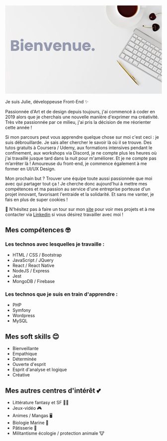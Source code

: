 ![banner image saying "Bienvenue.'](https://github.com/julie-p/julie-p/blob/main/banner-image.jpg)

Je suis Julie, développeuse Front-End ✨
 
Passionnée d'Art et de design depuis toujours, j'ai commencé à coder en 2019 alors que je cherchais une nouvelle manière d'exprimer ma créativité.
Très vite passionnée par ce milieu, j'ai pris la décision de me réorienter cette année ! 

Si mon parcours peut vous apprendre quelque chose sur moi c'est ceci : je suis débrouillarde. Je sais aller chercher le savoir là où il se trouve. Des tutos gratuits à Coursera / Udemy, aux formations intensives pendant le confinement, aux workshops via Discord, je ne compte plus les heures où j'ai travaillé jusque tard dans la nuit pour m'améliorer.
Et je ne compte pas m’arrêter là ! Amoureuse du front-end, je commence également à me former en UI/UX Design. 

Mon prochain but ? Trouver une équipe toute aussi passionnée que moi avec qui partager tout ça ! Je cherche donc aujourd'hui à mettre mes compétences et ma passion au service d'une entreprise porteuse d'un projet innovant, favorisant l'entraide et la solidarité. Et sans me vanter, je fais en plus de super cookies !

💬 N'hésitez pas à faire un tour sur mon [site](https://julie-developer.com) pour voir mes projets et à me contacter via [Linkedin](https://www.linkedin.com/in/julie-paupert/) si vous désirez travailler avec moi !

## Mes compétences 🤓 

### Les technos avec lesquelles je travaille :

  - HTML / CSS / Bootstrap
  - JavaScript / JQuery
  - React / React Native 
  - NodeJS / Express
  - Jest
  - MongoDB / Firebase
  
 ### Les technos que je suis en train d'apprendre :
 
  - PHP 
  - Symfony
  - Wordpress
  - MySQL
  
## Mes soft skills 😊 

  - Bienveillante
  - Empathique
  - Déterminée
  - Ouverte d'esprit
  - Esprit d'analyse et logique
  - Créative
  
## Mes autres centres d'intérêt 💕 

  - Littérature fantasy et SF 🧙‍♂️
  - Jeux-vidéo 🎮
  - Animes / Mangas 🖥
  - Biologie Marine 🐋
  - Pâtisserie 🍰
  - Militantisme écologie / protection animale 🐮

<!--
**julie-p/julie-p** is a ✨ _special_ ✨ repository because its `README.md` (this file) appears on your GitHub profile.

Here are some ideas to get you started:

- 🔭 I’m currently working on ...
- 🌱 I’m currently learning ...
- 👯 I’m looking to collaborate on ...
- 🤔 I’m looking for help with ...
- 💬 Ask me about ...
- 📫 How to reach me: ...
- 😄 Pronouns: ...
- ⚡ Fun fact: ...
-->
